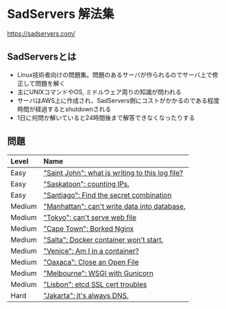 # SadServers 解法集

https://sadservers.com/

## SadServersとは

- Linux技術者向けの問題集。問題のあるサーバが作られるのでサーバ上で修正して問題を解く
- 主にUNIXコマンドやOS, ミドルウェア周りの知識が問われる
- サーバはAWS上に作成され、SadServers側にコストがかかるのである程度時間が経過するとshutdownされる
- 1日に何問か解いていると24時間後まで解答できなくなったりする

## 問題

|Level|Name|
|:-|:-|
|Easy|["Saint John": what is writing to this log file?](./easy/saint-john.md)|
|Easy|["Saskatoon": counting IPs.](./easy/saskatoon.md)|
|Easy|["Santiago": Find the secret combination](./easy/santiago.md)|
|Medium|["Manhattan": can't write data into database.](./medium/manhattan.md)|
|Medium|["Tokyo": can't serve web file](./medium/tokyo.md)|
|Medium|["Cape Town": Borked Nginx](./medium/cape-town.md)|
|Medium|["Salta": Docker container won't start.](./medium/salta.md)|
|Medium|["Venice": Am I in a container?](./medium/venice.md)|
|Medium|["Oaxaca": Close an Open File](./medium/oaxaca.md)|
|Medium|["Melbourne": WSGI with Gunicorn](./medium/melbourne.md)|
|Medium|["Lisbon": etcd SSL cert troubles](./medium/lisbon.md)|
|Hard|["Jakarta": it's always DNS.](./hard/jakarta.md)|

